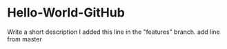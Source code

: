 # Hello-World-GitHub
Write a short description
I added this line in the "features" branch.
add line from master
